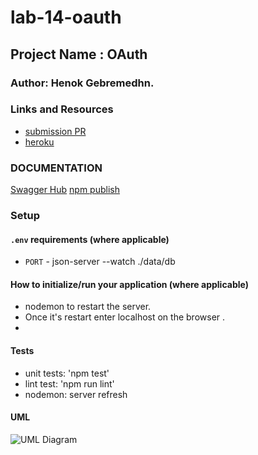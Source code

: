 # lab-14-oauth

## Project Name : OAuth

### Author: Henok Gebremedhn.

### Links and Resources

- [submission PR]()
- [heroku]()

### DOCUMENTATION

[Swagger Hub](http://localhost:3000/api-docs#/)
[npm publish]()

### Setup

#### `.env` requirements (where applicable)

- `PORT` - json-server --watch ./data/db

#### How to initialize/run your application (where applicable)

- nodemon to restart the server.
- Once it's restart enter localhost on the browser .
-

#### Tests

- unit tests: 'npm test'
- lint test: 'npm run lint'
- nodemon: server refresh

#### UML

![UML Diagram]()
